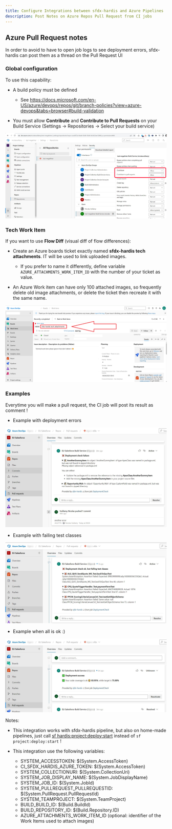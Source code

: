 ```yaml
---
title: Configure Integrations between sfdx-hardis and Azure Pipelines
description: Post Notes on Azure Repos Pull Request from CI jobs
---
```


<!-- markdownlint-disable MD013 -->

## Azure Pull Request notes

In order to avoid to have to open job logs to see deployment errors, sfdx-hardis can post them as a thread on the Pull Request UI

### Global configuration

To use this capability:

- A build policy must be defined

  - See <https://docs.microsoft.com/en-US/azure/devops/repos/git/branch-policies?view=azure-devops&tabs=browser#build-validation>

- You must allow **Contribute** and **Contribute to Pull Requests** on your Build Service (Settings -> Repositories -> Select your build service)

![Screenshot](assets/images/AzureReporterConfigContribute.jpg)

### Tech Work Item

If you want to use **Flow Diff** (visual diff of flow differences):

- Create an Azure boards ticket exactly named **sfdx-hardis tech attachments**. IT will be used to link uploaded images.

  - If you prefer to name it differently, define variable `AZURE_ATTACHMENTS_WORK_ITEM_ID` with the number of your ticket as value.

- An Azure Work item can have only 100 attached images, so frequently delete old image attachments, or delete the ticket then recreate it with the same name.

![Screenshot](assets/images/az-tech-work-item.png)

### Examples

Everytime you will make a pull request, the CI job will post its result as comment !

- Example with deployment errors

![](assets/images/azure-pr-comment-failed.jpg)

- Example with failing test classes

![](assets/images/azure-pr-comment-failed-tests.jpg)

- Example when all is ok :)

![](assets/images/azure-pr-comment.jpg)

Notes:

- This integration works with sfdx-hardis pipeline, but also on home-made pipelines, just call [sf hardis:project:deploy:start](https://sfdx-hardis.cloudity.com/hardis/project/deploy/start/) instead of `sf project:deploy:start` !

- This integration use the following variables:
  - SYSTEM_ACCESSTOKEN: $(System.AccessToken)
  - CI_SFDX_HARDIS_AZURE_TOKEN: $(System.AccessToken)
  - SYSTEM_COLLECTIONURI: $(System.CollectionUri)
  - SYSTEM_JOB_DISPLAY_NAME: $(System.JobDisplayName)
  - SYSTEM_JOB_ID: $(System.JobId)
  - SYSTEM_PULLREQUEST_PULLREQUESTID: $(System.PullRequest.PullRequestId)
  - SYSTEM_TEAMPROJECT: $(System.TeamProject)
  - BUILD_BUILD_ID: $(Build.BuildId)
  - BUILD_REPOSITORY_ID: $(Build.Repository.ID)
  - AZURE_ATTACHMENTS_WORK_ITEM_ID (optional: identifier of the Work Items used to attach images)
